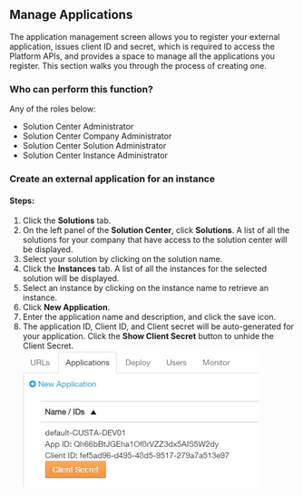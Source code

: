 ## Manage Applications
The application management screen allows you to register your external application, issues client ID and secret, which is required to access the Platform APIs, and provides a space to manage all the applications you register. This section walks you through the process of creating one.

### Who can perform this function?
Any of the roles below:
* Solution Center Administrator
* Solution Center Company Administrator
* Solution Center Solution Administrator
* Solution Center Instance Administrator

### Create an external application for an instance
#### Steps:
1. Click the **Solutions** tab.
2. On the left panel of the **Solution Center**, click **Solutions**. A list of all the solutions for your company that have access to the solution center will be displayed.
3. Select your solution by clicking on the solution name.
4. Click the **Instances** tab. A list of all the instances for the selected solution will be displayed.
5. Select an instance by clicking on the instance name to retrieve an instance.
6. Click **New Application**.
7. Enter the application name and description, and click the save icon.
8. The application ID, Client ID, and Client secret will be auto-generated for your application. Click the **Show Client Secret** button to unhide the Client Secret.
![](manage_app.jpg)
